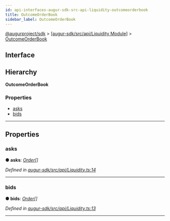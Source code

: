 ```yaml
---
id: api-interfaces-augur-sdk-src-api-liquidity-outcomeorderbook
title: OutcomeOrderBook
sidebar_label: OutcomeOrderBook
---
```


[@augurproject/sdk](api-readme.md) > [[augur-sdk/src/api/Liquidity Module]](api-modules-augur-sdk-src-api-liquidity-module.md) > [OutcomeOrderBook](api-interfaces-augur-sdk-src-api-liquidity-outcomeorderbook.md)

## Interface

## Hierarchy

**OutcomeOrderBook**

### Properties

* [asks](api-interfaces-augur-sdk-src-api-liquidity-outcomeorderbook.md#asks)
* [bids](api-interfaces-augur-sdk-src-api-liquidity-outcomeorderbook.md#bids)

---

## Properties

<a id="asks"></a>

###  asks

**● asks**: *[Order](api-interfaces-augur-sdk-src-api-liquidity-order.md)[]*

*Defined in [augur-sdk/src/api/Liquidity.ts:14](https://github.com/AugurProject/augur/blob/1e1466f1d3/packages/augur-sdk/src/api/Liquidity.ts#L14)*

___
<a id="bids"></a>

###  bids

**● bids**: *[Order](api-interfaces-augur-sdk-src-api-liquidity-order.md)[]*

*Defined in [augur-sdk/src/api/Liquidity.ts:13](https://github.com/AugurProject/augur/blob/1e1466f1d3/packages/augur-sdk/src/api/Liquidity.ts#L13)*

___

